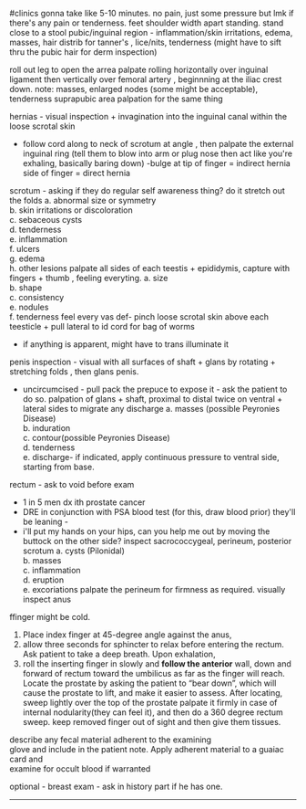 #clinics 
gonna take like 5-10 minutes. 
no pain, just some pressure but lmk if there's any pain or tenderness. 
feet shoulder width apart standing. stand close to a stool 
pubic/inguinal region - inflammation/skin irritations, edema, masses, hair distrib for tanner's , lice/nits, tenderness (might have to sift thru the pubic hair for derm inspection)

roll out leg to open the arrea 
palpate rolling horizontally over inguinal ligament then vertically over femoral artery , beginnning at the iliac crest down. 
note: masses, enlarged nodes (some might be acceptable), tenderness
suprapubic area palpation for the same thing 

hernias - visual inspection + invagination into the inguinal canal within the loose scrotal skin 
- follow cord along to neck of scrotum at angle , then palpate the external inguinal ring (tell them to blow into arm or plug nose then act like you're exhaling, basically baring down)
	-bulge at tip of finger = indirect hernia
	side of finger = direct hernia 

scrotum - asking if they do regular self awareness thing? do it 
stretch out the folds 
a. abnormal size or symmetry  
b. skin irritations or discoloration  
c. sebaceous cysts  
d. tenderness  
e. inflammation  
f. ulcers  
g. edema  
h. other lesions
palpate all sides of each teestis + epididymis, capture with fingers + thumb , feeling everyting. 
a. size  
b. shape  
c. consistency  
e. nodules  
f. tenderness
feel every vas def- pinch loose scrotal skin above each teesticle + pull lateral to id cord for bag of worms 
- if anything is apparent, might have to trans illuminate it 

penis inspection - visual with all surfaces of shaft + glans by rotating + stretching folds , then glans penis. 
- uncircumcised - pull pack the prepuce to expose it - ask the patient to do so. 
palpation of glans + shaft, proximal to distal twice on ventral + lateral sides to migrate any discharge
a. masses (possible Peyronies Disease)  
b. induration  
c. contour(possible Peyronies Disease)  
d. tenderness  
e. discharge- if indicated, apply continuous pressure to ventral side, starting from base.

rectum - ask to void before exam 
- 1 in 5 men dx ith prostate cancer
- DRE in conjunction with PSA blood test (for this, draw blood prior)
they'll be leaning -
- i'll put my hands on your hips, can you help me out by moving the buttock on the other side? 
inspect sacrococcygeal, perineum, posterior scrotum 
a. cysts (Pilonidal)  
b. masses  
c. inflammation  
d. eruption  
e. excoriations
palpate the perineum for firmness as required. 
visually inspect anus 

ffinger might be cold. 
1) Place index finger at 45-degree angle against the anus, 
2) allow three seconds for sphincter to relax before entering the rectum. Ask patient to take a deep  breath. Upon exhalation,
3) roll the inserting finger in slowly and **follow the anterior**  wall, down and forward of rectum toward the umbilicus as far as the finger will reach. Locate the prostate  by asking the patient to “bear down”, which will cause the prostate to lift, and make it  easier to assess. After locating, sweep lightly over the top of the prostate
palpate it firmly in case of internal nodularity(they can feel it), and then do a 360 degree rectum sweep. 
keep removed finger out of sight and then give them tissues. 

describe any fecal material adherent to the examining  
glove and include in the patient note. Apply adherent material to a guaiac card and  
examine for occult blood if warranted

optional - breast exam - ask in history part if he has one. 

---
